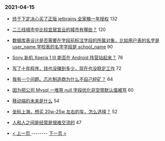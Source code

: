 ### 2021-04-15 
- [终于下定决心买了正版 jetbrains 全家桶一年授权](https://www.v2ex.com/t/770756) 132
- [二三线城市中比较宜居宜业的城市有哪些？](https://www.v2ex.com/t/770695) 120
- [数据库表设计是否需要在字段前标注字段的所属对象，比如用户表的名字是 user_name,学校表的名字字段是 school_name](https://www.v2ex.com/t/770704) 90
- [Sony 新机 Xperia 1 III 能否在 Android 阵营站起来？](https://www.v2ex.com/t/770697) 76
- [写了十年程序，钱也没赚到多少，现在也没稳定工作](https://www.v2ex.com/t/770791) 72
- [我有一个问题。芯片制造商为什么不自己挖矿？](https://www.v2ex.com/t/770734) 64
- [因为把公司 Mysql 一堆带 null 字段优化非空带默认值被骂](https://www.v2ex.com/t/770788) 60
- [移动端的未来是什么](https://www.v2ex.com/t/770773) 54
- [坐标上海，想买 20w-25w 左右的车，怎么选择？](https://www.v2ex.com/t/770780) 52
- [人和人之间是经常是很难交流的](https://www.v2ex.com/t/770722) 47 

- [ < 上一页 ](https://github.com/able8/v2ex-hot-record/blob/master/2021-04-14.md) -------- [ 下一页 > ](https://github.com/able8/v2ex-hot-record/blob/master/2021-04-16.md)